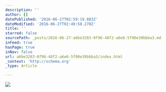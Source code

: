 ```yaml
---
description: ''
author: []
datePublished: '2016-06-27T02:59:19.883Z'
dateModified: '2016-06-27T02:49:58.270Z'
title: ''
starred: false
sourcePath: _posts/2016-06-27-a6be3283-0f96-48f2-a6e6-5f90e39bbba3.md
inFeed: true
hasPage: true
inNav: false
url: a6be3283-0f96-48f2-a6e6-5f90e39bbba3/index.html
_context: 'http://schema.org'
_type: Article

---
```

![](https://the-grid-user-content.s3-us-west-2.amazonaws.com/c970f170-a12a-4b9a-9523-37e85677a16a.png)